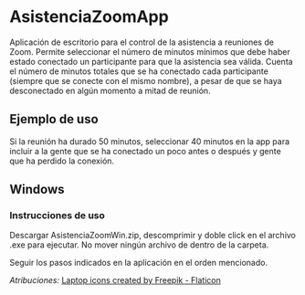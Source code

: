 # AsistenciaZoomApp
Aplicación de escritorio para el control de la asistencia a reuniones de Zoom. 
Permite seleccionar el número de minutos mínimos que debe haber estado conectado un participante para que la asistencia sea válida. 
Cuenta el número de minutos totales que se ha conectado cada participante (siempre que se conecte con el mismo nombre), a pesar de que se haya desconectado en algún momento a mitad de reunión.
## Ejemplo de uso
Si la reunión ha durado 50 minutos, seleccionar 40 minutos en la app para incluir a la gente que se ha conectado un poco antes o después y gente que ha perdido la conexión.

## Windows
### Instrucciones de uso
Descargar AsistenciaZoomWin.zip, descomprimir y doble click en el archivo .exe para ejecutar.
No mover ningún archivo de dentro de la carpeta.

Seguir los pasos indicados en la aplicación en el orden mencionado.


*Atribuciones:* 
<a href="https://www.flaticon.com/free-icons/laptop" title="laptop icons">Laptop icons created by Freepik - Flaticon</a>
